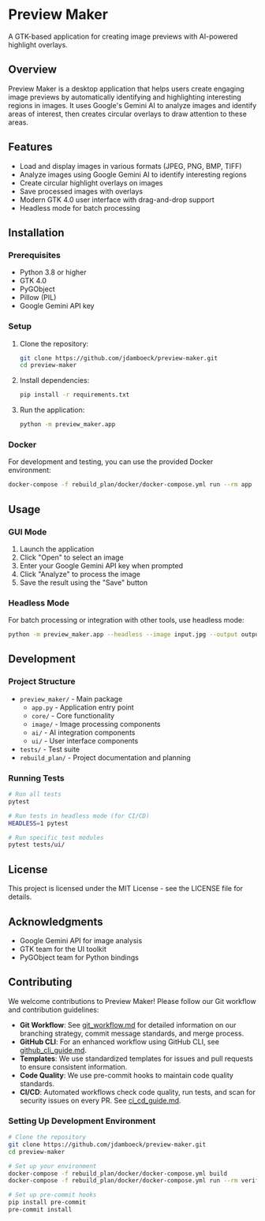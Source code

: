 # Preview Maker

A GTK-based application for creating image previews with AI-powered highlight overlays.

## Overview

Preview Maker is a desktop application that helps users create engaging image previews by automatically identifying and highlighting interesting regions in images. It uses Google's Gemini AI to analyze images and identify areas of interest, then creates circular overlays to draw attention to these areas.

## Features

- Load and display images in various formats (JPEG, PNG, BMP, TIFF)
- Analyze images using Google Gemini AI to identify interesting regions
- Create circular highlight overlays on images
- Save processed images with overlays
- Modern GTK 4.0 user interface with drag-and-drop support
- Headless mode for batch processing

## Installation

### Prerequisites

- Python 3.8 or higher
- GTK 4.0
- PyGObject
- Pillow (PIL)
- Google Gemini API key

### Setup

1. Clone the repository:
   ```bash
   git clone https://github.com/jdamboeck/preview-maker.git
   cd preview-maker
   ```

2. Install dependencies:
   ```bash
   pip install -r requirements.txt
   ```

3. Run the application:
   ```bash
   python -m preview_maker.app
   ```

### Docker

For development and testing, you can use the provided Docker environment:

```bash
docker-compose -f rebuild_plan/docker/docker-compose.yml run --rm app
```

## Usage

### GUI Mode

1. Launch the application
2. Click "Open" to select an image
3. Enter your Google Gemini API key when prompted
4. Click "Analyze" to process the image
5. Save the result using the "Save" button

### Headless Mode

For batch processing or integration with other tools, use headless mode:

```bash
python -m preview_maker.app --headless --image input.jpg --output output.jpg --api-key YOUR_API_KEY
```

## Development

### Project Structure

- `preview_maker/` - Main package
  - `app.py` - Application entry point
  - `core/` - Core functionality
  - `image/` - Image processing components
  - `ai/` - AI integration components
  - `ui/` - User interface components
- `tests/` - Test suite
- `rebuild_plan/` - Project documentation and planning

### Running Tests

```bash
# Run all tests
pytest

# Run tests in headless mode (for CI/CD)
HEADLESS=1 pytest

# Run specific test modules
pytest tests/ui/
```

## License

This project is licensed under the MIT License - see the LICENSE file for details.

## Acknowledgments

- Google Gemini API for image analysis
- GTK team for the UI toolkit
- PyGObject team for Python bindings

## Contributing

We welcome contributions to Preview Maker! Please follow our Git workflow and contribution guidelines:

- **Git Workflow**: See [git_workflow.md](rebuild_plan/git_workflow.md) for detailed information on our branching strategy, commit message standards, and merge process.
- **GitHub CLI**: For an enhanced workflow using GitHub CLI, see [github_cli_guide.md](docs/github_cli_guide.md).
- **Templates**: We use standardized templates for issues and pull requests to ensure consistent information.
- **Code Quality**: We use pre-commit hooks to maintain code quality standards.
- **CI/CD**: Automated workflows check code quality, run tests, and scan for security issues on every PR. See [ci_cd_guide.md](docs/ci_cd_guide.md).

### Setting Up Development Environment

```bash
# Clone the repository
git clone https://github.com/jdamboeck/preview-maker.git
cd preview-maker

# Set up your environment
docker-compose -f rebuild_plan/docker/docker-compose.yml build
docker-compose -f rebuild_plan/docker/docker-compose.yml run --rm verify

# Set up pre-commit hooks
pip install pre-commit
pre-commit install
```